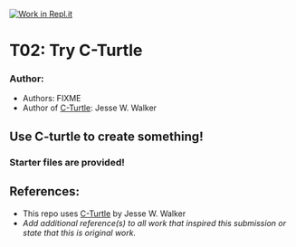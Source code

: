 [![Work in Repl.it](https://classroom.github.com/assets/work-in-replit-14baed9a392b3a25080506f3b7b6d57f295ec2978f6f33ec97e36a161684cbe9.svg)](https://classroom.github.com/online_ide?assignment_repo_id=398222&assignment_repo_type=GroupAssignmentRepo)
# T02: Try C-Turtle

### Author:
- Authors: FIXME
- Author of [C-Turtle](https://github.com/walkerje/C-Turtle): Jesse W. Walker

## Use C-turtle to create something!

### Starter files are provided!

## References:
- This repo uses [C-Turtle](https://github.com/walkerje/C-Turtle) by Jesse W. Walker
- *Add additional reference(s) to all work that inspired this submission or state that this is original work.*
